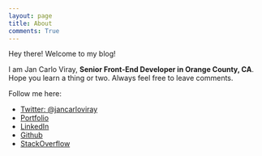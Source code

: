 ```yaml
---
layout: page
title: About
comments: True
---
```


<p class="message">Hey there! Welcome to my blog!</p>

I am Jan Carlo Viray, **Senior Front-End Developer in Orange County, CA**. Hope you learn a thing or two. Always feel free to leave comments.

Follow me here:

* <a href="http://twitter.com/jancarloviray" target="_blank">Twitter: @jancarloviray</a>
* <a href="http://jcviray.com" target="_blank">Portfolio</a>
* <a href="http://www.linkedin.com/in/jancarloviray" target="_blank">LinkedIn</a>
* <a href="https://github.com/jancarloviray" target="_blank">Github</a>
* <a href="http://stackoverflow.com/users/985895/jan-carlo-viray" target="_blank">StackOverflow</a>
